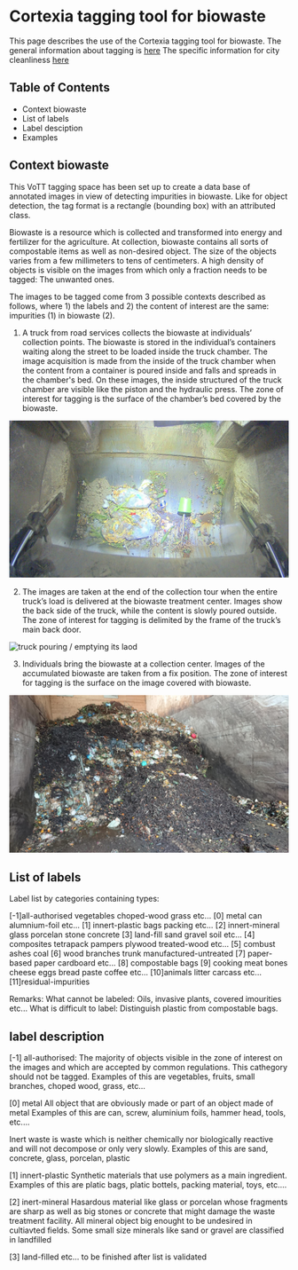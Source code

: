 # Cortexia tagging tool for biowaste

This page describes the use of the Cortexia tagging tool for biowaste. 
The general information about tagging is [here](./index.md)
The specific information for city cleanliness [here](./tagging-tool.md)

## Table of Contents

- Context biowaste
- List of labels
- Label desciption
- Examples

## Context biowaste

This VoTT tagging space has been set up to create a data base of annotated images in view of detecting impurities in biowaste. Like for object detection, the tag format is a rectangle (bounding box) with an attributed class.

Biowaste is a resource which is collected and transformed into energy and fertilizer for the agriculture. At collection, biowaste contains all sorts of compostable items as well as non-desired object. The size of the objects varies from a few millimeters to tens of centimeters. A high density of objects is visible on the images from which only a fraction needs to be tagged: The unwanted ones.

The images to be tagged come from 3 possible contexts described as follows, where 1) the labels and 2) the content of interest are the same: impurities (1) in biowaste (2).

1) A truck from road services collects the biowaste at individuals’ collection points. The biowaste is stored in the individual’s containers waiting along the street to be loaded inside the truck chamber. The image acquisition is made from the inside of the truck chamber when the content from a container is poured inside and falls and spreads in the chamber's bed. On these images, the inside structured of the truck chamber are visible like the piston and the hydraulic press. The zone of interest for tagging is the surface of the chamber’s bed covered by the biowaste.

 ![loading in truck's chamber](images/biowaste1.jpg)

2) The images are taken at the end of the collection tour when the entire truck’s load is delivered at the biowaste treatment center. Images show the back side of the truck, while the content is slowly poured outside. The zone of interest for tagging is delimited by the frame of the truck’s main back door. 

 ![truck pouring / emptying its laod](images/biowaste2.png)

3) Individuals bring the biowaste at a collection center. Images of the accumulated biowaste are taken from a fix position. The zone of interest for tagging is the surface on the image covered with biowaste.

![truck pouring / emptying its laod](images/biowaste3.png)

## List of labels
Label list by categories containing types:

[-1]all-authorised
      vegetables
      choped-wood
      grass
      etc...
[0] metal
      can
      alumnium-foil
      etc...
[1] innert-plastic
      bags
      packing
      etc...
[2] innert-mineral
      glass
      porcelan
      stone
      concrete
[3] land-fill
      sand
      gravel
      soil
      etc...
[4] composites
      tetrapack
      pampers
      plywood
      treated-wood
      etc...
[5] combust
      ashes
      coal
[6] wood
      branches
      trunk
      manufactured-untreated
[7] paper-based
      paper
      cardboard
      etc...
[8] compostable bags
[9] cooking
      meat
      bones
      cheese
      eggs
      bread
      paste
      coffee
      etc...
[10]animals
      litter
      carcass
      etc...
[11]residual-impurities

Remarks: 
What cannot be labeled: Oils, invasive plants, covered imourities etc...
What is difficult to label: Distinguish plastic from compostable bags.


## label description

[-1] all-authorised:
The majority of objects visible in the zone of interest on the images and which are accepted by common regulations. This cathegory should not be tagged.
Examples of this are vegetables, fruits, small branches, choped wood, grass, etc...

[0] metal
All object that are obviously made or part of an object made of metal
Examples of this are can, screw, aluminium foils, hammer head, tools, etc....

Inert waste is waste which is neither chemically nor biologically reactive and will not decompose or only very slowly. 
Examples of this are sand, concrete, glass, porcelan, plastic

[1] innert-plastic
Synthetic materials that use polymers as a main ingredient. 
Examples of this are platic bags, platic bottels, packing material, toys, etc....

[2] inert-mineral
Hasardous material like glass or porcelan whose fragments are sharp as well as big stones or concrete that might damage the waste treatment facility. All mineral object big enought to be undesired in cultiavted fields. Some small size minerals like sand or gravel are classified in landfilled

[3] land-filled 
etc... to be finished after list is validated






